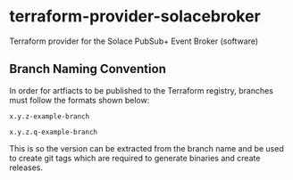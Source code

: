 # terraform-provider-solacebroker
Terraform provider for the Solace PubSub+ Event Broker (software)

## Branch Naming Convention 
In order for artfiacts to be published to the Terraform registry, branches must follow the formats shown below:
```
x.y.z-example-branch
```
```
x.y.z.q-example-branch
```
This is so the version can be extracted from the branch name and be used to create git tags which are required to generate binaries and create releases. 
